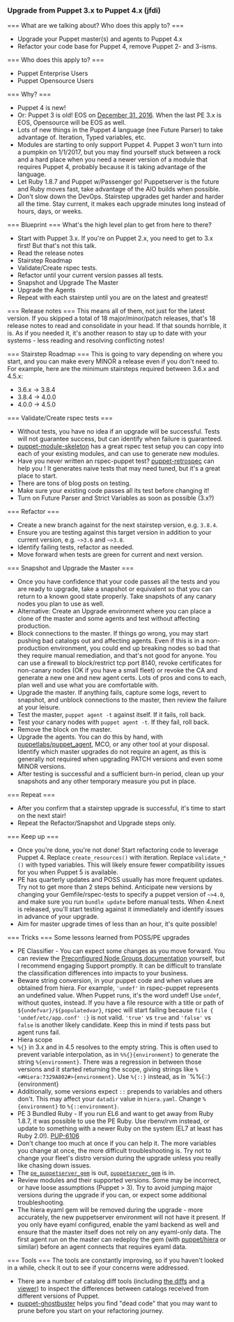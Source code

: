 ### Upgrade from Puppet 3.x to Puppet 4.x (jfdi) ###

=== What are we talking about? Who does this apply to? ===

* Upgrade your Puppet master(s) and agents to Puppet 4.x
* Refactor your code base for Puppet 4, remove Puppet 2- and 3-isms.

=== Who does this apply to? ===

* Puppet Enterprise Users
* Puppet Opensource Users

=== Why? ===

* Puppet 4 is new!
* Or: Puppet 3 is old! EOS on [December 31, 2016](https://puppet.com/misc/puppet-enterprise-lifecycle). When the last PE 3.x is EOS, Opensource will be EOS as well.
* Lots of new things in the Puppet 4 language (nee Future Parser) to take advantage of. Iteration, Typed variables, etc.
* Modules are starting to only support Puppet 4. Puppet 3 won't turn into a pumpkin on 1/1/2017, but you may find yourself stuck between a rock and a hard place when you need a newer version of a module that requires Puppet 4, probably because it is taking advantage of the language.
* Let Ruby 1.8.7 and Puppet w/Passenger go! Puppetserver is the future and Ruby moves fast, take advantage of the AIO builds when possible.
* Don't slow down the DevOps. Stairstep upgrades get harder and harder all the time. Stay current, it makes each upgrade minutes long instead of hours, days, or weeks.

=== Blueprint ===
What's the high level plan to get from here to there?

* Start with Puppet 3.x. If you're on Puppet 2.x, you need to get to 3.x first! But that's not this talk.
* Read the release notes 
* Stairstep Roadmap
* Validate/Create rspec tests.
* Refactor until your current version passes all tests.
* Snapshot and Upgrade The Master
* Upgrade the Agents
* Repeat with each stairstep until you are on the latest and greatest!

=== Release notes ===
This means all of them, not just for the latest version. If you skipped a total of 18 major/minor/patch releases, that's 18 release notes to read and consolidate in your head. If that sounds horrible, it is. As if you needed it, it's another reason to stay up to date with your systems - less reading and resolving conflicting notes!

=== Stairstep Roadmap ===
This is going to vary depending on where you start, and you can make every MINOR a release even if you don't need to. For example, here are the minimum stairsteps required between 3.6.x and 4.5.x:


 * 3.6.x -> 3.8.4
 * 3.8.4 -> 4.0.0
 * 4.0.0 -> 4.5.0

=== Validate/Create rspec tests ===

* Without tests, you have no idea if an upgrade will be successful. Tests will not guarantee success, but can identify when failure is guaranteed.
* [puppet-module-skeleton](https://github.com/garethr/puppet-module-skeleton/blob/master/skeleton/.travis.yml) has a great rspec test setup you can copy into each of your existing modules, and can use to generate new modules.
* Have you never written an rspec-puppet test? [puppet-retrospec](https://github.com/nwops/puppet-retrospec) can help you ! It generates naive tests that may need tuned, but it's a great place to start.
* There are tons of blog posts on testing.
* Make sure your existing code passes all its test before changing it!
* Turn on Future Parser and Strict Variables as soon as possible (3.x?)

=== Refactor ===

* Create a new branch against for the next stairstep version, e.g. `3.8.4`.
* Ensure you are testing against this target version in addition to your current version, e.g. `~>3.6` and `~>3.8`.
* Identify failing tests, refactor as needed.
* Move forward when tests are green for current and next version.

=== Snapshot and Upgrade the Master ===

* Once you have confidence that your code passes all the tests and you are ready to upgrade, take a snapshot or equivalent so that you can return to a known good state properly. Take snapshots of any canary nodes you plan to use as well.
 * Alternative: Create an Upgrade environment where you can place a clone of the master and some agents and test without affecting production.
* Block connections to the master. If things go wrong, you may start pushing bad catalogs out and affecting agents. Even if this is in a non-production environment, you could end up breaking nodes so bad that they require manual remediation, and that's not good for anyone. You can use a firewall to block/restrict tcp port 8140, revoke certificates for non-canary nodes (OK if you have a small fleet) or revoke the CA and generate a new one and new agent certs. Lots of pros and cons to each, plan well and use what you are comfortable with.
* Upgrade the master. If anything fails, capture some logs, revert to snapshot, and unblock connections to the master, then review the failure at your leisure.
* Test the master, `puppet agent -t` against itself. If it fails, roll back.
* Test your canary nodes with `puppet agent -t`. If they fail, roll back.
* Remove the block on the master.
* Upgrade the agents. You can do this by hand, with [puppetlabs/puppet_agent](https://forge.puppet.com/puppetlabs/puppet_agent), MCO, or any other tool at your disposal. Identify which master upgrades do not require an agent, as this is generally not required when upgrading PATCH versions and even some MINOR versions.
* After testing is successful and a sufficient burn-in period, clean up your snapshots and any other temporary measure you put in place.

=== Repeat ===

* After you confirm that a stairstep upgrade is successful, it's time to start on the next stair!
* Repeat the Refactor/Snapshot and Upgrade steps only.

=== Keep up ===

* Once you're done, you're not done! Start refactoring code to leverage Puppet 4. Replace `create_resources()` with iteration. Replace `validate_*()` with typed variables. This will likely ensure fewer compatibility issues for you when Puppet 5 is available.
* PE has quarterly updates and POSS usually has more frequent updates. Try not to get more than 2 steps behind. Anticipate new versions by changing your Gemfile/rspec-tests to specify a puppet version of `~>4.0`, and make sure you run `bundle update` before manual tests. When 4.next is released, you'll start testing against it immediately and identify issues in advance of your upgrade.
* Aim for master upgrade times of less than an hour, it's quite possible!

=== Tricks ===
Some lessons learned from POSS/PE upgrades

* PE Classifier - You can expect some changes as you move forward. You can review the [Preconfigured Node Groups documentation](https://docs.puppet.com/pe/latest/console_classes_groups_preconfigured_groups.html) yourself, but I recommend engaging Support promptly. It can be difficult to translate the classification differences into impacts to your business.
* Beware string conversion, in your puppet code and when values are obtained from hiera. For example, `'undef'` in rspec-puppet represents an undefined value. When Puppet runs, it's the word undef! Use `undef`, without quotes, instead. If you have a file resource with a title or path of `${undefvar}/${populatedvar}`, rspec will start failing because `file { 'undef/etc/app.conf' :}` is not valid. `'true'` vs `true` and `'false'` vs `false` is another likely candidate. Keep this in mind if tests pass but agent runs fail.
* Hiera scope
 * `%{}` in 3.x and in 4.5 resolves to the empty string. This is often used to prevent variable interpolation, as in `%%{}{environment}` to generate the string `%{environment}`. There was a regression in between those versions and it started returning the scope, giving strings like `%<#Hiera:7329A802#>{environment}`. Use `%{::}` instead, as in `%%{::}{environment}
 * Additionally, some versions expect `::` prepends to variables and others don't. This may affect your `datadir` value in `hiera.yaml`. Change `%{environment}` to `%{::environment}`.
* PE 3 Bundled Ruby - If you run EL6 and want to get away from Ruby 1.8.7, it was possible to use the PE Ruby. Use rbenv/rvm instead, or update to something with a newer Ruby on the system (EL7 at least has Ruby 2.0!). [PUP-6106](https://tickets.puppetlabs.com/browse/PUP-6106)
* Don't change too much at once if you can help it. The more variables you change at once, the more difficult troubleshooting is. Try not to change your fleet's distro version during the upgrade unless you really like chasing down issues.
* The [`pe_puppetserver_gem`](https://forge.puppet.com/puppetlabs/pe_puppetserver_gem) is out, [`puppetserver_gem`](https://forge.puppet.com/puppetlabs/puppetserver_gem) is in.
* Review modules and their supported versions. Some may be incorrect, or have loose assumptions (Puppet > 3). Try to avoid jumping major versions during the upgrade if you can, or expect some additional troubleshooting.
* The hiera eyaml gem will be removed during the upgrade - more accurately, the new puppetserver environment will not have it present. If you only have eyaml configured, enable the yaml backend as well and ensure that the master itself does not rely on any eyaml-only data. The first agent run on the master can redeploy the gem (with [puppet/hiera](https://forge.puppet.com/puppet/hiera) or similar) before an agent connects that requires eyaml data.

=== Tools ===
The tools are constantly improving, so if you haven't looked in a while, check it out to see if your concerns were addressed.

* There are a number of catalog diff tools (including [the diffs](https://forge.puppet.com/modules?utf-8=%E2%9C%93&sort=rank&q=catalog) and [a viewer](https://github.com/camptocamp/puppet-catalog-diff-viewer)) to inspect the differences between catalogs received from different versions of Puppet.
* [puppet-ghostbuster](https://github.com/camptocamp/puppet-ghostbuster) helps you find "dead code" that you may want to prune before you start on your refactoring journey.

